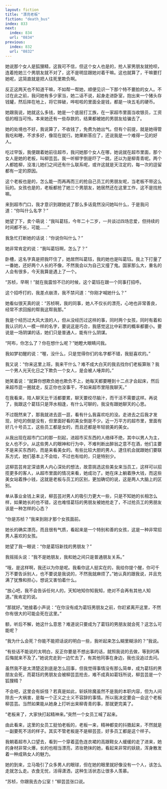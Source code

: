 ```yaml
---
layout: fiction
title: "漂亮老板"
fiction: "death_bus"
index: 833
next:
  index: 834
  url: "0834"
previous:
  index: 832
  url: "0832"
---
```

她说那个女人是狐狸精，这我可不信，但这个女人也是的，抢人家男朋友就抢呗，连着抢她三个男朋友就不对了，这不是明显跟她对着干嘛。这也就算了，干嘛要打她呢，这简直就是把人往死里欺负啊。

反正这两天也不知道干嘛，不如帮一帮她，顺便见识一下那个特不要脸的女人。不过在此之前，我问她有多少家当，她二话不说，起身走进卧室，抱出来一个猪头存钱罐，然后摔在地上，将它摔破，哗啦啦的里面全是钱，都是一块五毛的硬币。

她跟我说，她就这么多钱，她是一个底层打工族，在一家超市里面当收银员，工资低的相当可怜。本来她还有一些存款的，结果都被她的男朋友给骗去了。

她的处境也不好，我说算了，不收钱了，免费为她出气。但有个前提，就是她得管我吃和睡，不求多好，像现在就行。她果断答应了，还说我是一个难得一见的好人。

吃过早饭，我便跟着她前往超市，我问她那个女人在哪，她说就在超市里面，那个女人是她的老板，叫柳芸芸。我一听柳字倒是吓了一跳，还以为是柳青青呢。两个人都姓柳，没准儿她们之间还有什么联系呢，或许这就是天注定的，每一次的逗留都有一定的原因。

这个老板也是的，怎么能一而再再而三的抢自己员工的男朋友呢，当老板不带这么玩的。女孩也是的，老板都抢了她三个男朋友，她居然还在这里工作，这不是找抢嘛。

来到超市门口，我才意识到跟她说了那么多话竟然没问她叫什么，于是我问道：“你叫什么名字？”

她望了下，卖个萌说：“我叫葛钰，今年二十二岁，一共谈过四场恋爱，但持续的时间都不长，可能……”

我急忙打断她的话说：“你说你叫什么？”

她非常肯定的说：“我叫葛钰啊，怎么了？”

卧槽，这名字真是把我吓住了，她居然叫葛钰，我的她也是叫葛钰。我上下打量了一番她，还好两个人长的不像，不然我会以为自己又撞了鬼。国家那么大，重名的人会有很多，今天我算是遇上了一个。

“苏桢，早啊！”就在我震惊不已的时候，这个葛钰在跟一个同事打招呼。

这个招呼打的，我差点崩溃，我不禁问道：“你刚才喊她什么？”

她看似很天真的说：“苏桢啊，我的同事，她人不仅长的漂亮，心地也非常善良，经常不求回报的帮我这帮我那。”

我是个经历过大风大浪的人，但从没经历过这样的事，同时两个女孩，同时有着和我认识的人一模一样的名字，要说这是巧合，我感觉这比中彩票的概率都要小。要说是一场阴谋的话，她们只是普通人，能有什么阴谋。

“阿布，你怎么了？你在想什么呢？”她瞪大眼睛问我。

我如梦初醒的说：“喔，没什么，只是觉得你们的名字都不错，我挺喜欢的。”

我又说：“你来这里上班，我来干什么？难不成大白天的我去找你们老板算账？我一个男人光天化日之下欺负一个女人，是会被人唾弃的。”

她笑着说：“就算你想欺负她也欺负不上，她每天都要睡到十二点才会起床，然后来超市逛一圈就走，反正你也没事干，不如来超市里陪我聊天。”

在我看来，陪人聊天比干活都要累，聊天要绞尽脑汁，而干活不需要这样。再说了，我跟这个葛钰只是萍水相逢，有什么可聊的，我没有跟她聊天的心思。

不过既然来了，那我就进去逛一逛，看有什么我喜欢吃的没。走进去之后我才发现，好吃的倒是没有，但里面好看的美女倒是不少。近一万平方的超市里，里面有好几十号员工，这些员工都是女的，而且还都是年轻貌美的美女。

从我出现在超市门口的那一刻起，进超市买东西的人络绎不绝，其中以男人为主，女人也不少。从这些男人的眼神和行为中，不难判断出醉翁之意不在酒，他们主要不是来买东西的，而是来看美女的。有些比较大胆的男人，逮住机会就跟她们要联系方式，她们基本上不会给，不过也有给的，只是特别少。

这柳芸芸肯定深谙男人内心深处的想法，故意挑选这些美女来当员工，这样可以招揽更多的客人，从超市里面的情况来看，她成功了。她在床上躺着挣大钱，而这些美女站着挣小钱，这就是老板与员工的区别，更加确切的说，这是两人大脑上的区别。

单从事业金钱上来说，柳芸芸对男人的吸引力更大一些，只是不知她的长相怎么样，如果她长的也不错，这也难怪葛钰的男朋友被她抢走了，不过抢员工的男朋友该是一种怎样的心态？

“你是苏桢？”我来到刚才那个女孩面前。

她长的确实漂亮，而且很有气质，看起来是一个特别和善的女孩，这是一种非常招男人喜欢的女孩。

她望了我一眼说：“你是葛钰新找的男朋友？”

我摇摇头说：“我不是她朋友，我和她之间只是普通朋友关系。”

“哦，是这样啊，我还以为你是呢。我看你这人挺实在的，我给你提个醒，你可千万不要告诉别人，也不要说是我说的，不然我就麻烦了。”她认真的跟我说，并且充满了犹豫和担心，想说又害怕着什么。

“放心吧，我不会告诉任何人的，天知地知你知我知，绝对不会再有其他人知道。”我肯定的说。

“那就好。”她接着小声说：“在你没有成为葛钰男朋友之前，你赶紧离开这里，不然你有很大的可能会死在这里。”

额，听后不解，她这什么意思？难道说只要成为了葛钰的男朋友就会死？这怎么可能呢？

“我为什么会死？你能不能把话说的明白一些，我听起来怎么糊里糊涂的？”我说。

“有些话不能说的太明白，反正你要是不想出事的话，就照我说的去做，等到时再后悔就来不及了。”她说完走到一边忙去了，有其他同事在身边，我也没追过去问。

虽然我不是太清楚这到底是怎么回事，但我觉得事情没有那么简单，成为葛钰的男朋友会死，而葛钰的男朋友会被柳芸芸抢去，难不成真如葛钰所说，柳芸芸是一个狐狸精？

不会吧，这里会有妖怪？若真是如此，斩妖除魔虽然不是我的本职内容，但为人间除去一大祸害，是每一个正义之士义不容辞的事情。所以我决定要会一会这个老板柳芸芸。当然如果能从她身上打听出来柳青青的事，那就更完美了。

“老板来了，大家快打起精神来。”突然一个女员工喊了起来。

由此看来，这里的女员工挺怕老板的，老板一来，精神都变的抖擞起来，不然就是一副要死不活的样子。其实不管老板是不是柳芸芸，好多员工都是这个样子。

我朝着超市入口望去，看到一个穿着蓝色连衣裙的高跟鞋女人缓缓的走了进来，她的身材非常火爆，长的也相当漂亮，浓妆艳抹的她，看起来非常的妖娆，浑身散发着一种成熟女人的魅力。

她的到来，立马吸引了众多男人的眼球，但在她的眼里就好像没有一个人，该怎么走就怎么走。衣食无忧，活得潇洒，这种生活状态让很多人羡慕。

“苏桢，你跟我去办公室！”柳芸芸张口说。